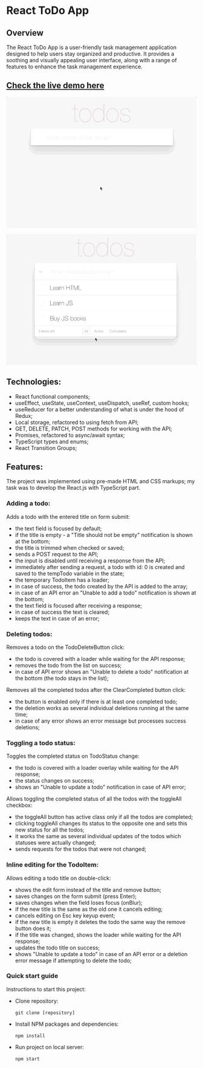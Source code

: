 # React ToDo App

## Overview

The React ToDo App is a user-friendly task management application designed to help users stay organized and productive. It provides a soothing and visually appealing user interface, along with a range of features to enhance the task management experience.

## [Check the live demo here](https://alina-kabanets.github.io/react-js_todo-app-with-api/)


![preview img](/description/todoapp.gif)

![preview img](/description/edittodo.gif)


## Technologies:

  - React functional components;
  - useEffect, useState, useContext, useDispatch, useRef, custom hooks;
  - useReducer for a better understanding of what is under the hood of Redux;
  - Local storage, refactored to using fetch from API;
  - GET, DELETE, PATCH, POST methods for working with the API;
  - Promises, refactored to async/await syntax;
  - TypeScript types and enums;
  - React Transition Groups;


## Features:

The project was implemented using pre-made HTML and CSS markups; my task was to develop the React.js with TypeScript part.

### Adding a todo:

  Adds a todo with the entered title on form submit:

  - the text field is focused by default;
  - if the title is empty - a "Title should not be empty" notification is shown at the bottom;
  - the title is trimmed when checked or saved;
  - sends a POST request to the API;
  - the input is disabled until receiving a response from the API;
  - immediately after sending a request, a todo with id: 0 is created and saved to the tempTodo variable in the state;
  - the temporary TodoItem has a loader;
  - in case of success, the todo created by the API is added to the array;
  - in case of an API error an "Unable to add a todo" notification is shown at the bottom;
  - the text field is focused after receiving a response;
  - in case of success the text is cleared;
  - keeps the text in case of an error;

### Deleting todos:

  Removes a todo on the TodoDeleteButton click:

  - the todo is covered with a loader while waiting for the API response;
  - removes the todo from the list on success;
  - in case of API error shows an "Unable to delete a todo" notification at the bottom (the todo stays in the list);

  Removes all the completed todos after the ClearCompleted button click:

  - the button is enabled only if there is at least one completed todo;
  - the deletion works as several individual deletions running at the same time;
  - in case of any error shows an error message but processes success deletions;

### Toggling a todo status:

Toggles the completed status on TodoStatus change:

  - the todo is covered with a loader overlay while waiting for the API response;
  - the status changes on success;
  - shows an "Unable to update a todo" notification in case of API error;

Allows toggling the completed status of all the todos with the toggleAll checkbox:

  - the toggleAll button has active class only if all the todos are completed;
  - clicking toggleAll changes its status to the opposite one and sets this new status for all the todos;
  - it works the same as several individual updates of the todos which statuses were actually changed;
  - sends requests for the todos that were not changed;


### Inline editing for the TodoItem:

  Allows editing a todo title on double-click:

  - shows the edit form instead of the title and remove button;
  - saves changes on the form submit (press Enter);
  - saves changes when the field loses focus (onBlur);
  - if the new title is the same as the old one it cancels editing;
  - cancels editing on Esс key keyup event;
  - if the new title is empty it deletes the todo the same way the remove button does it;
  - if the title was changed, shows the loader while waiting for the API response;
  - updates the todo title on success;
  - shows "Unable to update a todo" in case of an API error or a deletion error message if attempting to delete the todo;

### Quick start guide

Instructions to start this project:

 - Clone repository: 

   ```
   git clone [repository]
   ```

 - Install NPM packages and dependencies:

   ```
   npm install
   ```

 - Run project on local server:

   ```
   npm start
   ```
